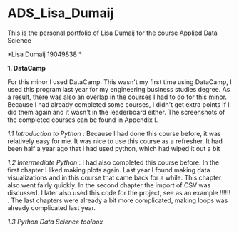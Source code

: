# ADS_Lisa_Dumaij
This is the personal portfolio of Lisa Dumaij for the course Applied Data Science

*Lisa Dumaij 19049838 *

**1. DataCamp**

For this minor I used DataCamp. This wasn't my first time using DataCamp, I used this program last year for my engineering business studies degree. As a result, there was also an overlap in the courses I had to do for this minor.
Because I had already completed some courses, I didn't get extra points if I did them again and it wasn't in the leaderboard either. The screenshots of the completed courses can be found in Appendix I.

*1.1	Introduction to Python*
: Because I had done this course before, it was relatively easy for me. It was nice to use this course as a refresher. It had been half a year ago that I had used python, which had wiped it out a bit

*1.2	Intermediate Python*
: I had also completed this course before. In the first chapter I liked making plots again. Last year I found making data visualizations and in this course that came back for a while. This chapter also went fairly quickly. In the second chapter the import of CSV was discussed. I later also used this code for the project, see as an example !!!!!! . The last chapters were already a bit more complicated, making loops was already complicated last year.

*1.3	Python Data Science toolbox*
